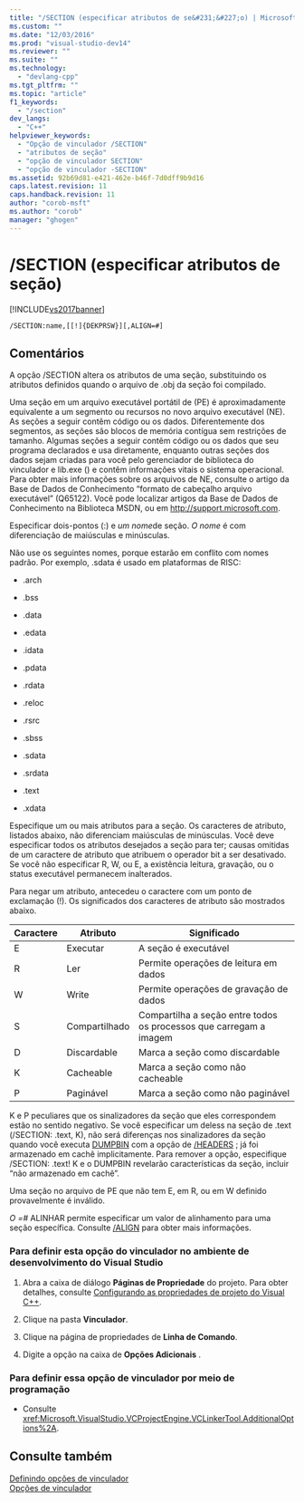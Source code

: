 ```yaml
---
title: "/SECTION (especificar atributos de se&#231;&#227;o) | Microsoft Docs"
ms.custom: ""
ms.date: "12/03/2016"
ms.prod: "visual-studio-dev14"
ms.reviewer: ""
ms.suite: ""
ms.technology: 
  - "devlang-cpp"
ms.tgt_pltfrm: ""
ms.topic: "article"
f1_keywords: 
  - "/section"
dev_langs: 
  - "C++"
helpviewer_keywords: 
  - "Opção de vinculador /SECTION"
  - "atributos de seção"
  - "opção de vinculador SECTION"
  - "opção de vinculador -SECTION"
ms.assetid: 92b69d81-e421-462e-b46f-7d0dff9b9d16
caps.latest.revision: 11
caps.handback.revision: 11
author: "corob-msft"
ms.author: "corob"
manager: "ghogen"
---
```

# /SECTION (especificar atributos de se&#231;&#227;o)
[!INCLUDE[vs2017banner](../../assembler/inline/includes/vs2017banner.md)]

```  
/SECTION:name,[[!]{DEKPRSW}][,ALIGN=#]  
```  
  
## Comentários  
 A opção \/SECTION altera os atributos de uma seção, substituindo os atributos definidos quando o arquivo de .obj da seção foi compilado.  
  
 Uma seção em um arquivo executável portátil de \(PE\) é aproximadamente equivalente a um segmento ou recursos no novo arquivo executável \(NE\).  As seções a seguir contêm código ou os dados.  Diferentemente dos segmentos, as seções são blocos de memória contígua sem restrições de tamanho.  Algumas seções a seguir contêm código ou os dados que seu programa declarados e usa diretamente, enquanto outras seções dos dados sejam criadas para você pelo gerenciador de biblioteca do vinculador e lib.exe \(\) e contêm informações vitais o sistema operacional.  Para obter mais informações sobre os arquivos de NE, consulte o artigo da Base de Dados de Conhecimento “formato de cabeçalho arquivo executável” \(Q65122\).  Você pode localizar artigos da Base de Dados de Conhecimento na Biblioteca MSDN, ou em [http:\/\/support.microsoft.com](http://support.microsoft.com).  
  
 Especificar dois\-pontos \(:\) e *um nome*de seção.  *O nome* é com diferenciação de maiúsculas e minúsculas.  
  
 Não use os seguintes nomes, porque estarão em conflito com nomes padrão.  Por exemplo, .sdata é usado em plataformas de RISC:  
  
-   .arch  
  
-   .bss  
  
-   .data  
  
-   .edata  
  
-   .idata  
  
-   .pdata  
  
-   .rdata  
  
-   .reloc  
  
-   .rsrc  
  
-   .sbss  
  
-   .sdata  
  
-   .srdata  
  
-   .text  
  
-   .xdata  
  
 Especifique um ou mais atributos para a seção.  Os caracteres de atributo, listados abaixo, não diferenciam maiúsculas de minúsculas.  Você deve especificar todos os atributos desejados a seção para ter; causas omitidas de um caractere de atributo que atribuem o operador bit a ser desativado.  Se você não especificar R, W, ou E, a existência leitura, gravação, ou o status executável permanecem inalterados.  
  
 Para negar um atributo, antecedeu o caractere com um ponto de exclamação \(\!\).  Os significados dos caracteres de atributo são mostrados abaixo.  
  
|Caractere|Atributo|Significado|  
|---------------|--------------|-----------------|  
|E|Executar|A seção é executável|  
|R|Ler|Permite operações de leitura em dados|  
|W|Write|Permite operações de gravação de dados|  
|S|Compartilhado|Compartilha a seção entre todos os processos que carregam a imagem|  
|D|Discardable|Marca a seção como discardable|  
|K|Cacheable|Marca a seção como não cacheable|  
|P|Paginável|Marca a seção como não paginável|  
  
 K e P peculiares que os sinalizadores da seção que eles correspondem estão no sentido negativo.  Se você especificar um deless na seção de .text \(\/SECTION: .text, K\), não será diferenças nos sinalizadores da seção quando você executa [DUMPBIN](../../build/reference/dumpbin-options.md) com a opção de [\/HEADERS](../../build/reference/headers.md) ; já foi armazenado em cachê implicitamente.  Para remover a opção, especifique \/SECTION: .text\! K e o DUMPBIN revelarão características da seção, incluir “não armazenado em cachê”.  
  
 Uma seção no arquivo de PE que não tem E, em R, ou em W definido provavelmente é inválido.  
  
 *O \=\#* ALINHAR permite especificar um valor de alinhamento para uma seção específica.  Consulte [\/ALIGN](../../build/reference/align-section-alignment.md) para obter mais informações.  
  
### Para definir esta opção do vinculador no ambiente de desenvolvimento do Visual Studio  
  
1.  Abra a caixa de diálogo **Páginas de Propriedade** do projeto.  Para obter detalhes, consulte [Configurando as propriedades de projeto do Visual C\+\+](../../ide/working-with-project-properties.md).  
  
2.  Clique na pasta **Vinculador**.  
  
3.  Clique na página de propriedades de **Linha de Comando**.  
  
4.  Digite a opção na caixa de **Opções Adicionais** .  
  
### Para definir essa opção de vinculador por meio de programação  
  
-   Consulte <xref:Microsoft.VisualStudio.VCProjectEngine.VCLinkerTool.AdditionalOptions%2A>.  
  
## Consulte também  
 [Definindo opções de vinculador](../../build/reference/setting-linker-options.md)   
 [Opções de vinculador](../../build/reference/linker-options.md)